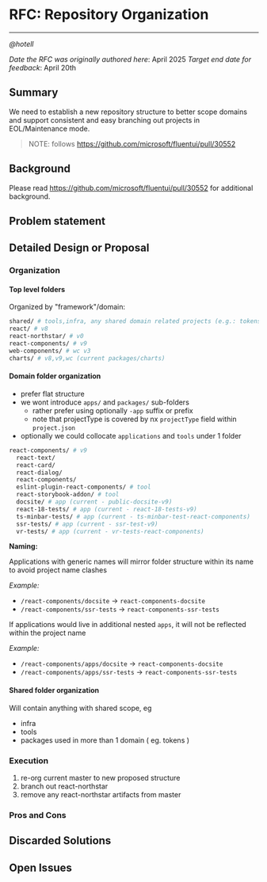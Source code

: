 # RFC: Repository Organization

<!--
An RFC can be anything. A question, a suggestion, a plan. The purpose of this template is to give some structure to help folks write successful RFCs. However, don't feel constrained by this template; use your best judgement.

Tips for writing a successful RFC:

- Favor simple language that make your point, fancy words obfuscate // Speak plainly.
- Try to stay concise, but don't gloss over important details
- Feel free to add necessary diagrams in the RFC assets folder
- Try to write a neutral problem statement, not one that motivates your desired solution
- Remember, "Writing is thinking". It's natural to realize new ideas while writing your proposal
-->

---

_@hotell_

_Date the RFC was originally authored here_: April 2025
_Target end date for feedback_: April 20th

<!-- If substantial updates are made add an "Updated on: $date" below, don't replace the original date -->

## Summary

<!-- Explain the proposed change -->

We need to establish a new repository structure to better scope domains and support consistent and easy branching out projects in EOL/Maintenance mode.

> NOTE: follows https://github.com/microsoft/fluentui/pull/30552

## Background

Please read https://github.com/microsoft/fluentui/pull/30552 for additional background.

## Problem statement

<!--
Why are we making this change? What problem are we solving? What do we expect to gain from this?

This section is important as the motivation or problem statement is independent from the proposed change. Even if this RFC is not accepted this Motivation can be used for alternative solutions.
-->

## Detailed Design or Proposal

<!-- This is the bulk of the RFC. Explain the proposal or design in enough detail for the intended audience to understand. -->

### Organization

#### Top level folders

Organized by "framework"/domain:

```sh
shared/ # tools,infra, any shared domain related projects (e.g.: tokens)
react/ # v8
react-northstar/ # v0
react-components/ # v9
web-components/ # wc v3
charts/ # v8,v9,wc (current packages/charts)
```

#### Domain folder organization

- prefer flat structure
- we wont introduce `apps/` and `packages/` sub-folders
  - rather prefer using optionally `-app` suffix or prefix
  - note that projectType is covered by nx `projectType` field within `project.json`
- optionally we could collocate `applications` and `tools` under 1 folder

```sh
react-components/ # v9
  react-text/
  react-card/
  react-dialog/
  react-components/
  eslint-plugin-react-components/ # tool
  react-storybook-addon/ # tool
  docsite/ # app (current - public-docsite-v9)
  react-18-tests/ # app (current - react-18-tests-v9)
  ts-minbar-tests/ # app (current - ts-minbar-test-react-components)
  ssr-tests/ # app (current - ssr-test-v9)
  vr-tests/ # app (current - vr-tests-react-components)
```

**Naming:**

Applications with generic names will mirror folder structure within its name to avoid project name clashes

_Example:_

- `/react-components/docsite` -> `react-components-docsite`
- `/react-components/ssr-tests` -> `react-components-ssr-tests`

If applications would live in additional nested `apps`, it will not be reflected within the project name

_Example:_

- `/react-components/apps/docsite` -> `react-components-docsite`
- `/react-components/apps/ssr-tests` -> `react-components-ssr-tests`

#### Shared folder organization

Will contain anything with shared scope, eg

- infra
- tools
- packages used in more than 1 domain ( eg. tokens )

### Execution

1. re-org current master to new proposed structure
2. branch out react-northstar
3. remove any react-northstar artifacts from master

### Pros and Cons

<!-- Enumerate the pros and cons of the proposal. Make sure to think about and be clear on the cons or drawbacks of this proposal. If there are multiple proposals include this for each. -->

## Discarded Solutions

<!-- As you enumerate possible solutions, try to keep track of the discarded ones. This should include why we discarded the solution. -->

## Open Issues

<!-- Optional section, but useful for first drafts. Use this section to track open issues on unanswered questions regarding the design or proposal.  -->
